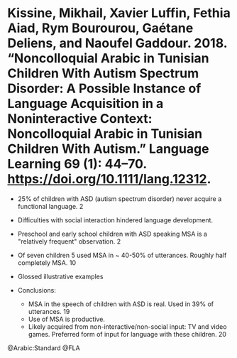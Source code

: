 # Kissine, Mikhail, Xavier Luffin, Fethia Aiad, Rym Bourourou, Gaétane Deliens, and Naoufel Gaddour. 2018. “Noncolloquial Arabic in Tunisian Children With Autism Spectrum Disorder: A Possible Instance of Language Acquisition in a Noninteractive Context: Noncolloquial Arabic in Tunisian Children With Autism.” Language Learning 69 (1): 44–70. https://doi.org/10.1111/lang.12312.

- 25% of children with ASD (autism spectrum disorder) never acquire a functional language. 2
- Difficulties with social interaction hindered language development.

- Preschool and early school children with ASD speaking MSA is a "relatively frequent" observation. 2

- Of seven children 5 used MSA in ~ 40-50% of utterances. Roughly half completely MSA. 10

- Glossed illustrative examples

- Conclusions:
  - MSA in the speech of children with ASD is real. Used in 39% of utterances. 19
  - Use of MSA is productive. 
  - Likely acquired from non-interactive/non-social input: TV and video games. Preferred form of input for language with these children. 20 

@Arabic:Standard
@FLA
